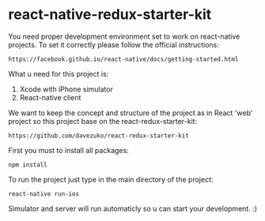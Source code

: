 # react-native-redux-starter-kit

You need proper development environment set to work on react-native projects. To set it correctly please follow the official instructions:
```
https://facebook.github.io/react-native/docs/getting-started.html
```

What u need for this project is:
1) Xcode with iPhone simulator
2) React-native client

We want to keep the concept and structure of the project as in React 'web' project so this project base on the react-redux-starter-kit:
```
https://github.com/davezuko/react-redux-starter-kit
```

First you must to install all packages:
```
npm install
```

To run the project just type in the main directory of the project:
```
react-native run-ios
```

Simulator and server will run automaticly so u can start your development. :)
